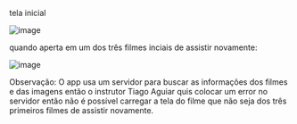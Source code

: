 tela inicial 




![image](https://user-images.githubusercontent.com/87837294/198417300-bd4529ef-6826-4526-9800-fe1b087ce55f.png)


quando aperta em um dos três filmes inciais de assistir novamente:

![image](https://user-images.githubusercontent.com/87837294/198417360-17ee4de2-0ed0-426b-9a41-689cb4f7756e.png)


Observação: O app usa um servidor para buscar as informações dos filmes e das imagens então o instrutor Tiago Aguiar quis colocar um error no servidor então não é possível carregar a tela do filme que não seja dos três primeiros filmes de assistir novamente.
